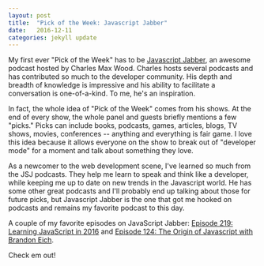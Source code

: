 ```yaml
---
layout: post
title:  "Pick of the Week: Javascript Jabber"
date:   2016-12-11
categories: jekyll update
---
```

My first ever "Pick of the Week" has to be [Javascript Jabber](https://devchat.tv/js-jabber), an awesome podcast hosted by Charles Max Wood. Charles hosts several podcasts and has contributed so much to the developer community.  His depth and breadth of knowledge is impressive and his ability to facilitate a conversation is one-of-a-kind. To me, he's an inspiration.

In fact, the whole idea of "Pick of the Week" comes from his shows. At the end of every show, the whole panel and guests briefly mentions a few "picks." Picks can include books, podcasts, games, articles, blogs, TV shows, movies, conferences -- anything and everything is fair game.  I love this idea because it allows everyone on the show to break out of "developer mode" for a moment and talk about something they love.

As a newcomer to the web development scene, I've learned so much from the JSJ podcasts. They help me learn to speak and think like a developer, while keeping me up to date on new trends in the Javascript world. He has some other great podcasts and I'll probably end up talking about those for future picks, but Javascript Jabber is the one that got me hooked on podcasts and remains my favorite podcast to this day.

 A couple of my favorite episodes on JavaScript Jabber: [Episode 219: Learning JavaScript in 2016](https://devchat.tv/js-jabber/219-jsj-learning-javascript-in-2016) and [Episode 124: The Origin of Javascript with Brandon Eich](https://devchat.tv/js-jabber/124-jsj-the-origin-of-javascript-with-brendan-eich).

 Check em out!
